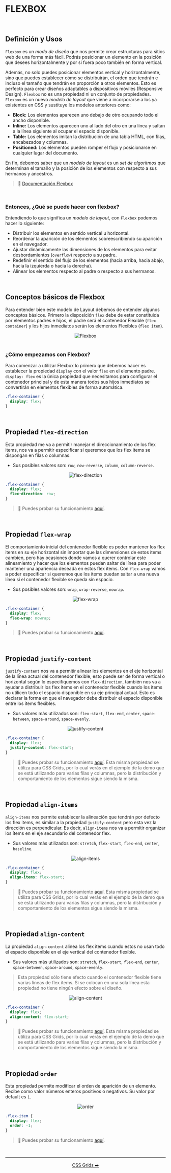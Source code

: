 # FLEXBOX

<br>

## Definición y Usos

`Flexbox` es un _modo de diseño_ que nos permite crear estructuras para sitios web de una forma más fácil. Podrás posicionar un elemento en la posición que desees horizontalmente y por si fuera poco también en forma vertical.

Además, no solo puedes posicionar elementos vertical y horizontalmente, sino que puedes establecer cómo se distribuirán, el orden que tendrán e incluso el tamaño que tendrán en proporción a otros elementos. Esto es perfecto para crear diseños adaptables a dispositivos móviles (Responsive Design).
`Flexbox` no es una propiedad ni un conjunto de propiedades. `Flexbox` es un nuevo _modelo de layout_ que viene a incorporarse a los ya existentes en CSS y sustituye los modelos anteriores como:

- **Block:** Los elementos aparecen uno debajo de otro ocupando todo el ancho disponible.
- **Inline:** Los elementos aparecen uno al lado del otro en una línea y saltan a la línea siguiente al ocupar el espacio disponible.
- **Table:** Los elementos imitan la distribución de una tabla HTML, con filas, encabezados y columnas.
- **Positioned:** Los elementos pueden romper el flujo y posicionarse en cualquier lugar del documento.

En fin, debemos saber que un _modelo de layout_ es un _set de algoritmos_ que determinan el tamaño y la posición de los elementos con respecto a sus hermanos y ancestros.

> 🔗 [Documentación Flexbox](https://developer.mozilla.org/en-US/docs/Learn_web_development/Core/CSS_layout/Flexbox)

<br>

### Entonces, ¿Qué se puede hacer con flexbox?

Entendiendo lo que significa un _modelo de layout_, con `Flexbox` podemos hacer lo siguiente:

- Distribuir los elementos en sentido vertical u horizontal.
- Reordenar la aparición de los elementos sobreescribiendo su aparición en el navegador.
- Ajustar dinámicamente las dimensiones de los elementos para evitar desbordamientos (`overflow`) respecto a su padre.
- Redefinir el sentido del flujo de los elementos (hacia arriba, hacia abajo, hacia la izquierda o hacia la derecha).
- Alinear los elementos respecto al padre o respecto a sus hermanos.

<br>

## Conceptos básicos de Flexbox

Para entender bien este modelo de Layout debemos de entender algunos conceptos básicos. Primero la disposición `flex` debe de estar constituida por elementos padres e hijos, el padre será el contenedor Flexible (`flex container`) y los hijos inmediatos serán los elementos Flexibles (`flex item`).

<div align="center">
	<img src="./images/flex.png" alt="Flexbox" title="Flexbox">
</div>

<br>

### ¿Cómo empezamos con Flexbox?

Para comenzar a utilizar Flexbox lo primero que debemos hacer es establecer la propiedad `display` con el valor `flex` en el elemento padre. `display: flex` es la única propiedad que necesitamos para configurar el contenedor principal y de esta manera todos sus hijos inmediatos se convertirán en elementos flexibles de forma automática.

```css
.flex-container {
  display: flex;
}
```

<br>

## Propiedad `flex-direction`

Esta propiedad me va a permitir manejar el direccionamiento de los flex items, nos va a permitir especificar si queremos que los flex items se dispongan en filas o columnas.

- Sus posibles valores son: `row`, `row-reverse`, `column`, `column-reverse`.

<div align="center">
	<img src="./images/flex-direction.png" alt="flex-direction" title="flex-direction">
</div>

```css
.flex-container {
  display: flex;
  flex-direction: row;
}
```

> 🔗 Puedes probar su funcionamiento [aquí](https://developer.mozilla.org/en-US/docs/Web/CSS/flex-direction).

<br>

## Propiedad `flex-wrap`

El comportamiento inicial del contenedor flexible es poder mantener los flex items en su eje horizontal sin importar que las dimensiones de estos ítems cambien, pero hay ocasiones donde vamos a querer controlar este alineamiento y hacer que los elementos puedan saltar de línea para poder mantener una apariencia deseada en estos flex items. Con `flex-wrap` vamos a poder especificar si queremos que los ítems puedan saltar a una nueva línea si el contenedor flexible se queda sin espacio.

- Sus posibles valores son: `wrap`, `wrap-reverse`, `nowrap`.

<div align="center">
	<img src="./images/flex-wrap.png" alt="flex-wrap" title="flex-wrap">
</div>

```css
.flex-container {
  display: flex;
  flex-wrap: nowrap;
}
```

> 🔗 Puedes probar su funcionamiento [aquí](https://developer.mozilla.org/en-US/docs/Web/CSS/flex-wrap).

<br>

## Propiedad `justify-content`

`justify-content` nos va a permitir alinear los elementos en el eje horizontal de la línea actual del contenedor flexible, esto puede ser de forma vertical o horizontal según lo especifiquemos con `flex-direction`, también nos va a ayudar a distribuir los flex items en el contenedor flexible cuando los ítems no utilicen todo el espacio disponible en su eje principal actual. Esto es declarar la forma en que el navegador debe distribuir el espacio disponible entre los ítems flexibles.

- Sus valores más utilizados son: `flex-start`, `flex-end`, `center`, `space-between`, `space-around`, `space-evenly`.

<div align="center">
	<img src="./images/flex-justify-content.png" alt="justify-content" title="justify-content">
</div>

```css
.flex-container {
  display: flex;
  justify-content: flex-start;
}
```

> 🔗 Puedes probar su funcionamiento [aquí](https://developer.mozilla.org/en-US/docs/Web/CSS/justify-content). Esta misma propiedad se utiliza para CSS Grids, por lo cual verás en el ejemplo de la demo que se está utilizando para varias filas y columnas, pero la distribución y comportamiento de los elementos sigue siendo la misma.

<br>

## Propiedad `align-items`

`align-items` nos permite establecer la alineación que tendrán por defecto los flex items, es similar a la propiedad `justify-content` pero esta vez la dirección es perpendicular. Es decir, `align-items` nos va a permitir organizar los ítems en el eje secundario del contenedor flex.

- Sus valores más utilizados son: `stretch`, `flex-start`, `flex-end`, `center`, `baseline`.

<div align="center">
	<img src="./images/flex-align-items.png" alt="align-items" title="align-items">
</div>

```css
.flex-container {
  display: flex;
  align-items: flex-start;
}
```

> 🔗 Puedes probar su funcionamiento [aquí](https://developer.mozilla.org/en-US/docs/Web/CSS/align-items). Esta misma propiedad se utiliza para CSS Grids, por lo cual verás en el ejemplo de la demo que se está utilizando para varias filas y columnas, pero la distribución y comportamiento de los elementos sigue siendo la misma.

<br>

## Propiedad `align-content`

La propiedad `align-content` alinea los flex items cuando estos no usan todo el espacio disponible en el eje vertical del contenedor flexible.

- Sus valores más utilizados son: `stretch`, `flex-start`, `flex-end`, `center`, `space-between`, `space-around`, `space-evenly`.

> Esta propiedad sólo tiene efecto cuando el contenedor flexible tiene varias líneas de flex items. Si se colocan en una sola línea esta propiedad no tiene ningún efecto sobre el diseño.

<div align="center">
	<img src="./images/flex-align-content.png" alt="align-content" title="align-content">
</div>

```css
.flex-container {
  display: flex;
  align-content: flex-start;
}
```

> 🔗 Puedes probar su funcionamiento [aquí](https://developer.mozilla.org/en-US/docs/Web/CSS/align-content). Esta misma propiedad se utiliza para CSS Grids, por lo cual verás en el ejemplo de la demo que se está utilizando para varias filas y columnas, pero la distribución y comportamiento de los elementos sigue siendo la misma.

<br>

## Propiedad `order`

Esta propiedad permite modificar el orden de aparición de un elemento. Recibe como valor números enteros positivos o negativos. Su valor por default es `1`.

<div align="center">
	<img src="./images/flex-order.png" alt="order" title="order">
</div>

```css
.flex-item {
  display: flex;
  order: -1;
}
```

> 🔗 Puedes probar su funcionamiento [aquí](https://developer.mozilla.org/en-US/docs/Web/CSS/order).

<br>
<hr>

<div align="center">
<a href="./grids.md">CSS Grids ➡️</a>
</div>
